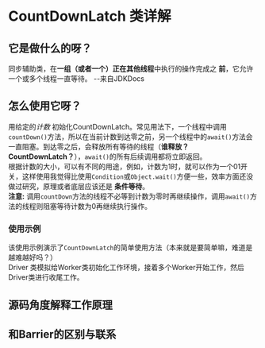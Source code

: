# CountDownLatch 类详解 #
## 它是做什么的呀？ ##
同步辅助类，在**一组（或者一个）**正在**其他线程**中执行的操作完成之 **前**，它允许一个或多个线程一直等待。 --来自JDKDocs  
## 怎么使用它呀？ ##
用给定的*计数* 初始化CountDownLatch。常见用法下，一个线程中调用`countDown()`方法，所以在当前计数到达零之前，另一个线程中的`await()`方法会一直阻塞。到达零之后，会释放所有等待的线程（**谁释放？CountDownLatch？**），`await()`的所有后续调用都将立即返回。  
根据计数的大小，可以有不同的用途，例如，计数为1时，就可以作为一个01开关，这样使用我觉得比使用`Condition`或`Object.wait()`方便一些，效率方面还没做过研究，原理或者底层应该还是 **条件等待**。  
**注意:** 调用`countDown`方法的线程不必等到计数为零时再继续操作，调用`await()`方法的线程则阻塞等待计数为0再继续执行操作。
### 使用示例 ###
该使用示例演示了`CountDownLatch`的简单使用方法（本来就是要简单嘛，难道是越难越好吗？）  
Driver 类模拟给Worker类初始化工作环境，接着多个Worker开始工作，然后Driver类进行收尾工作。  

## 源码角度解释工作原理 ##

## 和Barrier的区别与联系 ##